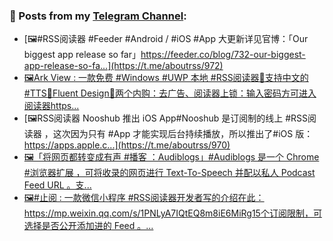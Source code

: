 ### 📰 Posts from my [Telegram Channel](https://t.me/s/aboutrss):
<!-- BLOG-POST-LIST:START -->
- [🖼#RSS阅读器 #Feeder #Android / #iOS #App 大更新详见官博：「Our biggest app release so far」https://feeder.co/blog/732-our-biggest-app-release-so-fa...](https://t.me/aboutrss/972)
- [🖼Ark View : 一款免费 #Windows #UWP 本地 #RSS阅读器🔸支持中文的 #TTS🔸Fluent Design🔸两个内购：去广告、阅读器上锁：输入密码方可进入阅读器https...](https://t.me/aboutrss/971)
- [🖼RSS阅读器 Nooshub 推出 iOS App#Nooshub 是订阅制的线上 #RSS阅读器 ，这次因为只有 #App 才能实现后台持续播放，所以推出了#iOS 版：https://apps.apple.c...](https://t.me/aboutrss/970)
- [🖼「将网页都转变成有声 #播客 ：Audiblogs」#Audiblogs 是一个 Chrome #浏览器扩展 ，可将收录的网页进行 Text-To-Speech 并配以私人 Podcast Feed URL 。支...](https://t.me/aboutrss/969)
- [🖼#止阅 : 一款微信小程序 #RSS阅读器开发者写的介绍在此：https://mp.weixin.qq.com/s/1PNLyA7IQtEQ8m8iE6MiRg15个订阅限制，可选择是否公开添加进的 Feed 。...](https://t.me/aboutrss/968)
<!-- BLOG-POST-LIST:END -->

<!--
**AboutRSS/AboutRSS** is a ✨ _special_ ✨ repository because its `README.md` (this file) appears on your GitHub profile.

Here are some ideas to get you started:

- 🔭 I’m currently working on ...
- 🌱 I’m currently learning ...
- 👯 I’m looking to collaborate on ...
- 🤔 I’m looking for help with ...
- 💬 Ask me about ...
- 📫 How to reach me: ...
- 😄 Pronouns: ...
- ⚡ Fun fact: ...
-->
